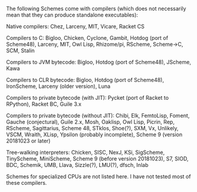 The following Schemes come with compilers (which does not necessarily mean that they can produce standalone executables):

Native compilers: Chez, Larceny, MIT, Vicare, Racket CS

Compilers to C: Bigloo, Chicken, Cyclone, Gambit, Hotdog (port of Scheme48), Larceny, MIT, Owl Lisp,
Rhizome/pi, RScheme, Scheme->C, SCM, Stalin

Compilers to JVM bytecode: Bigloo, Hotdog (port of Scheme48), JScheme, Kawa

Compilers to CLR bytecode: Bigloo, Hotdog (port of Scheme48), IronScheme, Larceny (older version), Luna

Compilers to private bytecode (with JIT): Pycket (port of Racket to RPython), Racket BC, Guile 3.x

Compilers to private bytecode (without JIT):  Chibi, Elk, FemtoLisp, Foment, Gauche (conjectural), Guile 2.x,
Mosh, Oaklisp, Owl Lisp, Picrin, Rep, RScheme, Sagittarius, Scheme 48, STklos, Shoe(?), SXM, Vx, Unlikely, VSCM,
Wraith, XLisp, Ypsilon (probably incomplete), Scheme 9 (version 20181023 or later)

Tree-walking interpreters: Chicken, SISC, NexJ, KSi, SigScheme, TinyScheme, MiniScheme, Scheme 9 (before version
20181023), S7, SIOD, BDC, Schemik, UMB, Llava, Sizzle(?), LMU(?), dfsch, Inlab

Schemes for specialized CPUs are not listed here.  I have not tested most of these compilers.

